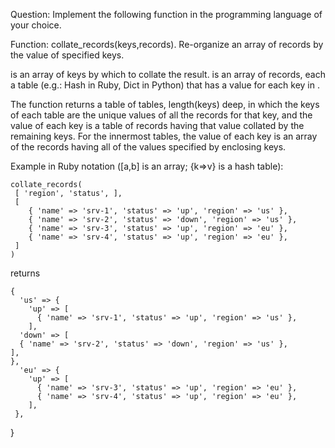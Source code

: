 Question: Implement the following function in the programming language of your choice.

Function: collate_records(keys,records). Re-organize an array of records by the value of specified keys.

<keys> is an array of keys by which to collate the result.
<records> is an array of records, each a table (e.g.: Hash in Ruby, Dict in Python) that has a value for each key in <keys>.

The function returns a table of tables, length(keys) deep, in which the keys of each table are the unique values of all the records for that key, and the value of each key is a table of records having that value collated by the remaining keys. For the innermost tables, the value of each key is an array of the records having all of the values specified by enclosing keys.

Example in Ruby notation ([a,b] is an array; {k=>v} is a hash table):

    collate_records(
     [ 'region', 'status', ], 
     [
        { 'name' => 'srv-1', 'status' => 'up', 'region' => 'us' },
        { 'name' => 'srv-2', 'status' => 'down', 'region' => 'us' },
        { 'name' => 'srv-3', 'status' => 'up', 'region' => 'eu' },
        { 'name' => 'srv-4', 'status' => 'up', 'region' => 'eu' },
     ]
    )

returns

    {
      'us' => {
        'up' => [ 
          { 'name' => 'srv-1', 'status' => 'up', 'region' => 'us' },
        ],
      'down' => [
      { 'name' => 'srv-2', 'status' => 'down', 'region' => 'us' },
    ],
    },
      'eu' => { 
        'up' => [ 
          { 'name' => 'srv-3', 'status' => 'up', 'region' => 'eu' },
          { 'name' => 'srv-4', 'status' => 'up', 'region' => 'eu' },
        ],
     },
   }
